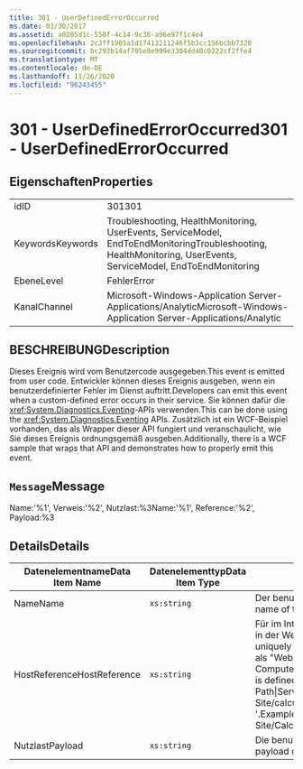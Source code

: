 ```yaml
---
title: 301 - UserDefinedErrorOccurred
ms.date: 03/30/2017
ms.assetid: a0285d1c-550f-4c14-9c36-a96e97f1c4e4
ms.openlocfilehash: 2c3ff1905a1d17413211246f5b3cc156bcbb7320
ms.sourcegitcommit: bc293b14af795e0e999e3304dd40c0222cf2ffe4
ms.translationtype: MT
ms.contentlocale: de-DE
ms.lasthandoff: 11/26/2020
ms.locfileid: "96243455"
---
```

# <a name="301---userdefinederroroccurred"></a><span data-ttu-id="ae528-102">301 - UserDefinedErrorOccurred</span><span class="sxs-lookup"><span data-stu-id="ae528-102">301 - UserDefinedErrorOccurred</span></span>

## <a name="properties"></a><span data-ttu-id="ae528-103">Eigenschaften</span><span class="sxs-lookup"><span data-stu-id="ae528-103">Properties</span></span>  
  
|||  
|-|-|  
|<span data-ttu-id="ae528-104">id</span><span class="sxs-lookup"><span data-stu-id="ae528-104">ID</span></span>|<span data-ttu-id="ae528-105">301</span><span class="sxs-lookup"><span data-stu-id="ae528-105">301</span></span>|  
|<span data-ttu-id="ae528-106">Keywords</span><span class="sxs-lookup"><span data-stu-id="ae528-106">Keywords</span></span>|<span data-ttu-id="ae528-107">Troubleshooting, HealthMonitoring, UserEvents, ServiceModel, EndToEndMonitoring</span><span class="sxs-lookup"><span data-stu-id="ae528-107">Troubleshooting, HealthMonitoring, UserEvents, ServiceModel, EndToEndMonitoring</span></span>|  
|<span data-ttu-id="ae528-108">Ebene</span><span class="sxs-lookup"><span data-stu-id="ae528-108">Level</span></span>|<span data-ttu-id="ae528-109">Fehler</span><span class="sxs-lookup"><span data-stu-id="ae528-109">Error</span></span>|  
|<span data-ttu-id="ae528-110">Kanal</span><span class="sxs-lookup"><span data-stu-id="ae528-110">Channel</span></span>|<span data-ttu-id="ae528-111">Microsoft-Windows-Application Server-Applications/Analytic</span><span class="sxs-lookup"><span data-stu-id="ae528-111">Microsoft-Windows-Application Server-Applications/Analytic</span></span>|  
  
## <a name="description"></a><span data-ttu-id="ae528-112">BESCHREIBUNG</span><span class="sxs-lookup"><span data-stu-id="ae528-112">Description</span></span>  

 <span data-ttu-id="ae528-113">Dieses Ereignis wird vom Benutzercode ausgegeben.</span><span class="sxs-lookup"><span data-stu-id="ae528-113">This event is emitted from user code.</span></span> <span data-ttu-id="ae528-114">Entwickler können dieses Ereignis ausgeben, wenn ein benutzerdefinierter Fehler im Dienst auftritt.</span><span class="sxs-lookup"><span data-stu-id="ae528-114">Developers can emit this event when a custom-defined error occurs in their service.</span></span> <span data-ttu-id="ae528-115">Sie können dafür die <xref:System.Diagnostics.Eventing>-APIs verwenden.</span><span class="sxs-lookup"><span data-stu-id="ae528-115">This can be done using the <xref:System.Diagnostics.Eventing> APIs.</span></span> <span data-ttu-id="ae528-116">Zusätzlich ist ein WCF-Beispiel vorhanden, das als Wrapper dieser API fungiert und veranschaulicht, wie Sie dieses Ereignis ordnungsgemäß ausgeben.</span><span class="sxs-lookup"><span data-stu-id="ae528-116">Additionally, there is a WCF sample that wraps that API and demonstrates how to properly emit this event.</span></span>  
  
## <a name="message"></a><span data-ttu-id="ae528-117">`Message`</span><span class="sxs-lookup"><span data-stu-id="ae528-117">Message</span></span>  

 <span data-ttu-id="ae528-118">Name:'%1', Verweis:'%2', Nutzlast:%3</span><span class="sxs-lookup"><span data-stu-id="ae528-118">Name:'%1', Reference:'%2', Payload:%3</span></span>  
  
## <a name="details"></a><span data-ttu-id="ae528-119">Details</span><span class="sxs-lookup"><span data-stu-id="ae528-119">Details</span></span>  
  
|<span data-ttu-id="ae528-120">Datenelementname</span><span class="sxs-lookup"><span data-stu-id="ae528-120">Data Item Name</span></span>|<span data-ttu-id="ae528-121">Datenelementtyp</span><span class="sxs-lookup"><span data-stu-id="ae528-121">Data Item Type</span></span>|<span data-ttu-id="ae528-122">BESCHREIBUNG</span><span class="sxs-lookup"><span data-stu-id="ae528-122">Description</span></span>|  
|--------------------|--------------------|-----------------|  
|<span data-ttu-id="ae528-123">Name</span><span class="sxs-lookup"><span data-stu-id="ae528-123">Name</span></span>|`xs:string`|<span data-ttu-id="ae528-124">Der benutzerdefinierte Name des Ereignisses.</span><span class="sxs-lookup"><span data-stu-id="ae528-124">The user-defined name of the event.</span></span>|  
|<span data-ttu-id="ae528-125">HostReference</span><span class="sxs-lookup"><span data-stu-id="ae528-125">HostReference</span></span>|`xs:string`|<span data-ttu-id="ae528-126">Für im Internet gehostete Dienste identifiziert dieses Feld den Dienst in der Webhierarchie eindeutig.</span><span class="sxs-lookup"><span data-stu-id="ae528-126">For Web-hosted services, this field uniquely identifies the service in the Web hierarchy.</span></span> <span data-ttu-id="ae528-127">Sein Format ist als "Website Name Anwendungspfad für virtuelle Computer&#124;virtuellen Dienst Pfad&#124;Dienst Name '" definiert.</span><span class="sxs-lookup"><span data-stu-id="ae528-127">Its format is defined as 'Web Site Name Application Virtual Path&#124;Service Virtual Path&#124;ServiceName'.</span></span> <span data-ttu-id="ae528-128">Beispiel: "Default Web Site/calculatorapplication&#124;/CalculatorService.svc&#124;CalculatorService '.</span><span class="sxs-lookup"><span data-stu-id="ae528-128">Example: 'Default Web Site/CalculatorApplication&#124;/CalculatorService.svc&#124;CalculatorService'.</span></span>|  
|<span data-ttu-id="ae528-129">Nutzlast</span><span class="sxs-lookup"><span data-stu-id="ae528-129">Payload</span></span>|`xs:string`|<span data-ttu-id="ae528-130">Die benutzerdefinierte Nutzlast des Ereignisses.</span><span class="sxs-lookup"><span data-stu-id="ae528-130">The user-defined payload of the event.</span></span>|

